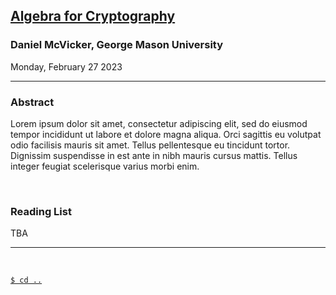 ## **[Algebra for Cryptography](#)**
### Daniel McVicker, George Mason University
Monday, February 27 2023

--------------------------------------------------------------------------------

### **Abstract**

Lorem ipsum dolor sit amet, consectetur adipiscing elit, sed do eiusmod tempor 
incididunt ut labore et dolore magna aliqua. Orci sagittis eu volutpat odio 
facilisis mauris sit amet. Tellus pellentesque eu tincidunt tortor. Dignissim 
suspendisse in est ante in nibh mauris cursus mattis. Tellus integer feugiat 
scelerisque varius morbi enim.

<br/>

### **Reading List**

TBA

--------------------------------------------------------------------------------
<br/>

[`$ cd ..`](../readme)

<!---
A note on formatting: while there is no fixed format for maintaining this page 
yet, as a practical style emerges over the first several iterations, some level 
of consistency will also be expected.
--->
